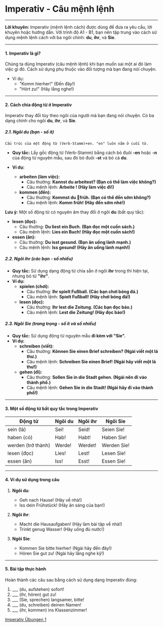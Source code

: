 # Imperativ - Câu mệnh lệnh  
---

**Lời khuyên:** Imperativ (mệnh lệnh cách) được dùng để đưa ra yêu cầu, lời khuyên hoặc hướng dẫn. Với trình độ A1 - B1, bạn nên tập trung vào cách sử dụng mệnh lệnh cách với ba ngôi chính: **du**, **ihr**, và **Sie**.

---

#### 1. Imperativ là gì?

Chúng ta dùng Imperativ (câu mệnh lệnh) khi bạn muốn sai một ai đó làm việc gì đó. Cách sử dụng phụ thuộc vào đối tượng mà bạn đang nói chuyện.

- Ví dụ:
    - "Komm hierher!" (Đến đây!)
    - "Hört zu!" (Hãy lắng nghe!)

---

#### 2. Cách chia động từ ở Imperativ

Imperativ thay đổi tùy theo ngôi của người mà bạn đang nói chuyện. Có ba dạng chính cho ngôi **du**, **ihr**, và **Sie**.

##### 2.1. Ngôi **du** (bạn - số ít)
```
Cấu trúc của một động từ (Verb-Stamm)+en. "en" luôn nằm ở cuối từ.
```

- **Quy tắc:** Lấy gốc động từ (Verb-Stamm) bằng cách bỏ đuôi **-en** hoặc **-n** của động từ nguyên mẫu, sau đó bỏ đuôi **-st** và bỏ cả **du**.

- **Ví dụ:**
    - **arbeiten (làm việc):**
        - Câu thường: **Kannst du arbeitest? (Bạn có thể làm việc không?)**
        - Câu mệnh lệnh: **Arbeite ! (Hãy làm việc đi!)**
    - **kommen (đến):**
        - Câu thường: **Kommst du früh. (Bạn có thể đến sớm không?)**
        - Câu mệnh lệnh: **Komm früh! (Hãy đến sớm nhé!)**

**Lưu ý:** Một số động từ có nguyên âm thay đổi ở ngôi **du** (bất quy tắc):

- **lesen (đọc):**
    - Câu thường: **Du liest ein Buch. (Bạn đọc một cuốn sách.)**
    - Câu mệnh lệnh: **Lies ein Buch! (Hãy đọc một cuốn sách!)**
- **essen (ăn):**
    - Câu thường: **Du isst gesund. (Bạn ăn uống lành mạnh.)**
    - Câu mệnh lệnh: **Iss gesund! (Hãy ăn uống lành mạnh!)**

##### 2.2. Ngôi **ihr** (các bạn - số nhiều)

- **Quy tắc:** Sử dụng dạng động từ chia sẵn ở ngôi **ihr** trong thì hiện tại, nhưng bỏ từ **"ihr"**.
- **Ví dụ:**
    - **spielen (chơi):**
        - Câu thường: **Ihr spielt Fußball. (Các bạn chơi bóng đá.)**
        - Câu mệnh lệnh: **Spielt Fußball! (Hãy chơi bóng đá!)**
    - **lesen (đọc):**
        - Câu thường: **Ihr lest die Zeitung. (Các bạn đọc báo.)**
        - Câu mệnh lệnh: **Lest die Zeitung! (Hãy đọc báo!)**

##### 2.3. Ngôi **Sie** (trang trọng - số ít và số nhiều)

- **Quy tắc:** Sử dụng động từ nguyên mẫu **đi kèm với "Sie".**
- **Ví dụ:**
    - **schreiben (viết):**
        - Câu thường: **Können Sie einen Brief schreiben? (Ngài viết một lá thư.)**
        - Câu mệnh lệnh: **Schreiben Sie einen Brief! (Ngài hãy viết một lá thư!)**
    - **gehen (đi):**
        - Câu thường: **Sollen Sie in die Stadt gehen. (Ngài nên đi vào thành phố.)**
        - Câu mệnh lệnh: **Gehen Sie in die Stadt! (Ngài hãy đi vào thành phố!)**

---

#### 3. Một số động từ bất quy tắc trong Imperativ

|**Động từ**|**Ngôi du**|**Ngôi ihr**|**Ngôi Sie**|
|---|---|---|---|
|sein (là)|Sei!|Seid!|Seien Sie!|
|haben (có)|Hab!|Habt!|Haben Sie!|
|werden (trở thành)|Werde!|Werdet!|Werden Sie!|
|lesen (đọc)|Lies!|Lest!|Lesen Sie!|
|essen (ăn)|Iss!|Esst!|Essen Sie!|

---

#### 4. Ví dụ sử dụng trong câu

1. **Ngôi du**:
    
    - Geh nach Hause! (Hãy về nhà!)
    - Iss dein Frühstück! (Hãy ăn sáng của bạn!)
2. **Ngôi ihr**:
    
    - Macht die Hausaufgaben! (Hãy làm bài tập về nhà!)
    - Trinkt genug Wasser! (Hãy uống đủ nước!)
3. **Ngôi Sie**:
    
    - Kommen Sie bitte hierher! (Ngài hãy đến đây!)
    - Hören Sie gut zu! (Ngài hãy lắng nghe kỹ!)

---

#### 5. Bài tập thực hành

Hoàn thành các câu sau bằng cách sử dụng dạng Imperativ đúng:

1. ___ (du, aufstehen) sofort!
2. ___ (ihr, hören) gut zu!
3. ___ (Sie, sprechen) langsamer, bitte!
4. ___ (du, schreiben) deinen Namen!
5. ___ (ihr, kommen) ins Klassenzimmer!

[Imperativ Übungen 1](https://mein-deutschbuch.de/grammatikuebungen-imperativ.html)